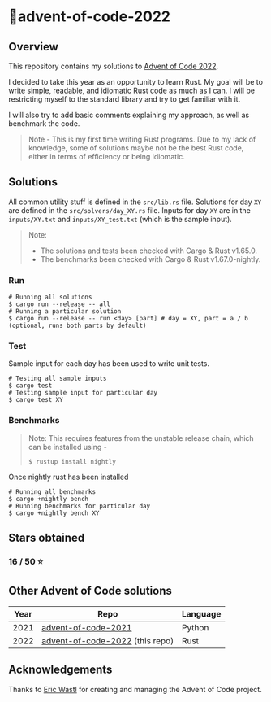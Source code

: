 # :christmas_tree:advent-of-code-2022

## Overview

This repository contains my solutions to [Advent of Code 2022](https://adventofcode.com/2022).

I decided to take this year as an opportunity to learn Rust. My goal will be to write simple, readable, and idiomatic Rust code as much as I can.
I will be restricting myself to the standard library and try to get familiar with it.

I will also try to add basic comments explaining my approach, as well as benchmark the code.

> Note - This is my first time writing Rust programs. Due to my lack of knowledge, some of solutions maybe not be the best Rust code, either in terms of
> efficiency or being idiomatic.

## Solutions

All common utility stuff is defined in the `src/lib.rs` file. Solutions for day `XY` are defined in the `src/solvers/day_XY.rs` file. Inputs
for day `XY` are in the `inputs/XY.txt` and `inputs/XY_test.txt` (which is the sample input).

> Note:
> - The solutions and tests been checked with Cargo & Rust v1.65.0.
> - The benchmarks been checked with Cargo & Rust v1.67.0-nightly.

### Run

```shell
# Running all solutions
$ cargo run --release -- all
# Running a particular solution
$ cargo run --release -- run <day> [part] # day = XY, part = a / b (optional, runs both parts by default)
```

### Test

Sample input for each day has been used to write unit tests.

```shell
# Testing all sample inputs
$ cargo test
# Testing sample input for particular day
$ cargo test XY
```

### Benchmarks

> Note: This requires features from the unstable release chain, which can be installed using -
> ```shell
> $ rustup install nightly
> ```

Once nightly rust has been installed
```shell
# Running all benchmarks
$ cargo +nightly bench
# Running benchmarks for particular day
$ cargo +nightly bench XY
```

## Stars obtained

### 16 / 50 :star:

## Other Advent of Code solutions

| Year | Repo | Language |
| ---- | ---- | -------- |
| 2021 | [advent-of-code-2021](https://github.com/v-shenoy/advent-of-code-2021) | Python |
| 2022 | [advent-of-code-2022](https://github.com/v-shenoy/advent-of-code-2022) (this repo) | Rust |


## Acknowledgements

Thanks to [Eric Wastl](https://github.com/topaz) for creating and managing the Advent of Code project.
